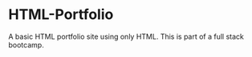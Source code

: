 # HTML-Portfolio
A basic HTML portfolio site using only HTML. This is part of a full stack bootcamp. 
